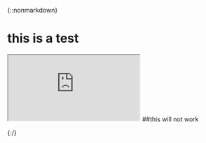 {::nonmarkdown}
<html>
  <body>
    <h1>this is a test</h1>
    <iframe src="http://www.google.com/"></iframe> ##this will not work
  </body>  
</html>

{:/}
